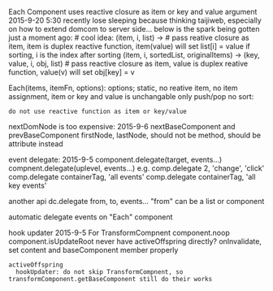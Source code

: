 Each Component uses reactive closure as item or key and value argument
  2015-9-20 5:30
    recently lose sleeping because thinking taijiweb, especially on how to extend domcom to server side...
    below is the spark being gotten just a moment ago:
    # cool idea:
    (item, i, list) ->
       # pass reative closure as item, item is duplex reactive function, item(value) will set list[i] = value
       if sorting, i is the index after sorting
       (item, i, sortedList, originalItems) ->
    (key, value, i, obj, list) # pass reactive closure as item, value is duplex reative function, value(v) will set obj[key] = v

  Each(items, itemFn, options):
  options;
    static, no reative item, no item assignment, item or key and value is unchangable
    only push/pop
    no sort:

    do not use reactive function as item or key/value

nextDomNode is too expensive:
  2015-9-6
    nextBaseComponent and prevBaseComponent
    firstNode, lastNode, should not be method, should be attribute instead

event delegate:
  2015-9-5
  component.delegate(target, events...)
  compnent.delegate(uplevel, events...)
  e.g.
    comp.delegate 2, 'change', 'click'
    comp.delegate containerTag, 'all events'
    comp.delegate containerTag, 'all key events'

  another api
    dc.delegate from, to, events...
    "from" can be a list or component

  automatic delegate events on "Each" component

hook updater
    2015-9-5
    For TransformCompnent
      component.noop
      component.isUpdateRoot
      never have activeOffspring directly?
      onInvalidate, set content and baseComponent member properly

    activeOffspring
      hookUpdater: do not skip TransformCompnent, so transformComponent.getBaseComponent still do their works
